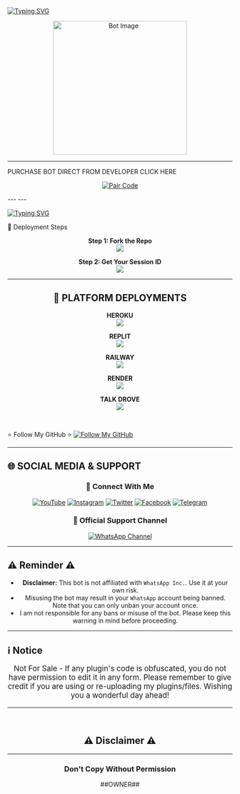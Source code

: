 <a href="https://git.io/typing-svg"><img src="https://readme-typing-svg.demolab.com?font=Black+Ops+One&size=100&pause=1000&color=2555&center=true&width=1000&height=200&lines=NEXUS-XMD" alt="Typing SVG" /></a>
  </div>
<div align="center">
  <img src="https://files.catbox.moe/0vlnn0.jpg" alt="Bot Image" width="300"/>
</div>

---
PURCHASE BOT DIRECT FROM DEVELOPER CLICK HERE
<p align="center">
  <a href="https://pr-driller-gho2.onrender.com" target="_blank">
    <img alt="Pair Code" src="https://img.shields.io/badge/CLICK HERE-⚡ GET YOUR BOT NOW ⚡-gold?style=for-the-badge&logo=whatsapp&logoColor=white&labelColor=black"/>
  </a>
</p>
---
---
</p>
<p align='center'>

 [![Typing SVG](https://readme-typing-svg.herokuapp.com?font=monospace-ExtraBold&color=blue&lines=𝗙𝗢𝗥𝗞+𝗔𝗡𝗗+𝗦𝗧𝗔𝗥+⭐+𝗥𝗘𝗣𝗢)](https://git.io/typing-svg)
 <p align="lift">
 <a 

<h2 align="center">🚀 Deployment Steps</h2>

<p align="center">
<b>Step 1: Fork the Repo</b><br>
<a href="https://github.com/Pkdriller/NEXUS-XMD/fork">
  <img src="https://img.shields.io/badge/Fork%20Repo-181717?style=for-the-badge&logo=github&logoColor=white" />
</a>
</p>

<p align="center">
<b>Step 2: Get Your Session ID</b><br>
<a href="https://nexus-xmd-piar.onrender.com">
  <img src="https://img.shields.io/badge/Get%20Session%20ID-00C8A9?style=for-the-badge&logo=google&logoColor=white" />
</a>
</p>

---

<h2 align="center">🚀 PLATFORM DEPLOYMENTS</h2>

<p align="center">
<b>HEROKU</b><br>
<a href="https://pkxmdverificationweb.vercel.app/Pkdriller">
  <img src="https://img.shields.io/badge/Deploy%20To%20Heroku-430098?style=for-the-badge&logo=heroku&logoColor=white" />
</a>
</p>


<p align="center">
<b>REPLIT</b><br>
<a href="https://replit.com/github/Pkdriller/NEXUS-XMD">
  <img src="https://img.shields.io/badge/Deploy%20To%20Replit-667881?style=for-the-badge&logo=replit&logoColor=white" />
</a>
</p>

<p align="center">
<b>RAILWAY</b><br>
<a href="https://railway.app/new/template?template=https://github.com/Pkdriller/NEXUS-XMD">
  <img src="https://img.shields.io/badge/Deploy%20To%20Railway-4B2B36?style=for-the-badge&logo=railway&logoColor=white" />
</a>
</p>


<p align="center">
<b>RENDER</b><br>
<a href="https://render.com/">
  <img src="https://img.shields.io/badge/Deploy%20To%20Render-2F2F2F?style=for-the-badge&logo=render&logoColor=white" />
</a>
</p>

<p align="center">
<b>TALK DROVE</b><br>
<a href="https://host.talkdrove.com/auth/signup?ref=31E3F0E2">
  <img src="https://img.shields.io/badge/TalkDrive-0088cc?style=for-the-badge&logo=telegram&logoColor=white" />
</a>
</p>

<br>

⭐ Follow My GitHub ⭐
[![Follow My GitHub](https://img.shields.io/static/v1?label=Follow%20My%20GitHub&message=GitHub&color=181717&style=for-the-badge&logo=github&logoColor=white)](https://github.com/pkdriller)  


---
## 🌐 **SOCIAL MEDIA & SUPPORT**

<div align="center">

### 🚀 **Connect With Me**
  
[![YouTube](https://img.shields.io/badge/YouTube-%23FF0000.svg?style=for-the-badge&logo=YouTube&logoColor=white)](https://www.youtube.com/@Pktech-1911)
[![Instagram](https://img.shields.io/badge/Instagram-%23E4405F.svg?style=for-the-badge&logo=Instagram&logoColor=white)](https://www.instagram.com/pk_tech01?igsh=MTM0Y2p3ZHpxMXZraA==)
[![Twitter](https://img.shields.io/badge/X-%23000000.svg?style=for-the-badge&logo=X&logoColor=white)](https://twitter.com/pkdriller)
[![Facebook](https://img.shields.io/badge/Facebook-%231877F2.svg?style=for-the-badge&logo=Facebook&logoColor=white)](https://www.facebook.com/profile.php?id=100091580206517)
[![Telegram](https://img.shields.io/badge/Telegram-%2326A5E4.svg?style=for-the-badge&logo=Telegram&logoColor=white)](https://t.me/dev_pkdrillerbot)



### 📢 **Official Support Channel**
  
[![WhatsApp Channel](https://img.shields.io/badge/Join_WhatsApp_Channel-25D366?style=for-the-badge&logo=whatsapp&logoColor=white)](https://whatsapp.com/channel/0029Vad7YNyJuyA77CtIPX0x)


***

<h2 align="left">⚠️ Reminder ⚠️</h2>
<p style="text-align: center; font-size: 1.2em;">

- **Disclaimer:** This bot is not affiliated with `WhatsApp Inc.`. Use it at your own risk.
- Misusing the bot may result in your `WhatsApp` account being banned. Note that you can only unban your account once.
- I am not responsible for any bans or misuse of the bot. Please keep this warning in mind before proceeding.

---

<h2 align="left">ℹ️ Notice</h2>
<p style="text-align: center; font-size: 1.2em;">
  Not For Sale - If any plugin's code is obfuscated, you do not have permission to edit it in any form. Please remember to give credit if you are using or re-uploading my plugins/files. Wishing you a wonderful day ahead!</p>
  
---

<br>
<h2 align="center"> ⚠️ Disclaimer ⚠️
 </h2>
 
 ---

<h3 align="center"> Don't Copy Without Permission 
</h3>

##OWNER##

